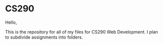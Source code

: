 # CS290
Hello,

This is the repository for all of my files for CS290 Web Development. I plan to subdivide assignments into folders.
